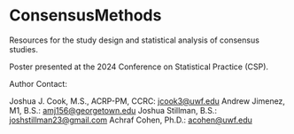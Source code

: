 # ConsensusMethods
Resources for the study design and statistical analysis of consensus studies. 

Poster presented at the 2024 Conference on Statistical Practice (CSP). 

Author Contact:

Joshua J. Cook, M.S., ACRP-PM, CCRC: jcook3@uwf.edu
Andrew Jimenez, M1, B.S.: amj156@georgetown.edu
Joshua Stillman, B.S.: joshstillman23@gmail.com
Achraf Cohen, Ph.D.: acohen@uwf.edu
